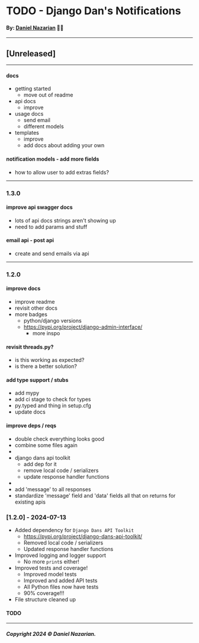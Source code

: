 # TODO - Django Dan's Notifications
#### By: [Daniel Nazarian](https://danielnazarian) 🐧👹

-------------------------------------------------------
## [Unreleased]
-----




#### docs
- getting started
    - move out of readme
- api docs
    - improve
- usage docs
    - send email
    - different models
- templates
    - improve
    - add docs about adding your own



#### notification models - add more fields
- how to allow user to add extras fields?




-----
### 1.3.0



#### improve api swagger docs
- lots of api docs strings aren't showing up
- need to add params and stuff



#### email api - post api
- create and send emails via api


-----

### 1.2.0



#### improve docs
- improve readme
- revisit other docs
- more badges
    - python/django versions
    - https://pypi.org/project/django-admin-interface/
        - more inspo

    


#### revisit threads.py?
- is this working as expected?
- is there a better solution?




#### add type support / stubs
- add mypy
- add ci stage to check for types
- py.typed and thing in setup.cfg
- update docs



#### improve deps / reqs
- double check everything looks good
- combine some files again
-
- django dans api toolkit
    - add dep for it
    - remove local code / serializers
    - update response handler functions
-
- add 'message' to all responses
- standardize 'message' field and 'data' fields all that on returns for existing apis



### [1.2.0] - 2024-07-13
- Added dependency for `Django Dans API Toolkit`
    - https://pypi.org/project/django-dans-api-toolkit/
    - Removed local code / serializers
    - Updated response handler functions
- Improved logging and logger support
    -  No more `print`s either!
- Improved tests and coverage!
    - Improved model tests
    - Improved and added API tests
    - All Python files now have tests
    - 90% coverage!!!
- File structure cleaned up
#### TODO

-------------------------------------------------------

##### Copyright 2024 © Daniel Nazarian.
